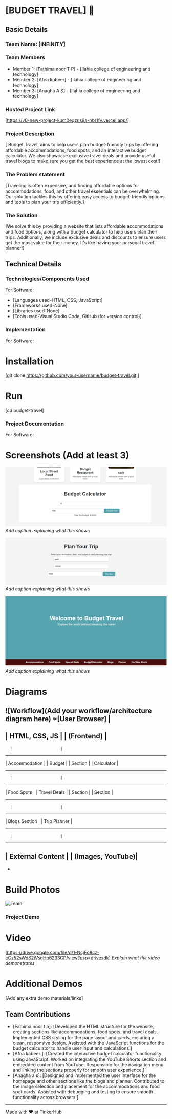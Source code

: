 # [BUDGET TRAVEL] 🎯


## Basic Details
### Team Name: [INFINITY]


### Team Members
- Member 1: [Fathima noor T P] - [Ilahia college of engineering and technology]
- Member 2: [Afna kabeer] - [Ilahia college of engineering and technology]
- Member 3: [Anagha A S] - [Ilahia college of engineering and technology]

### Hosted Project Link
[https://v0-new-project-kum0eqzus8a-nbr1fv.vercel.app/]

### Project Description
[ Budget Travel, aims to help users plan budget-friendly trips by offering affordable accommodations, food spots, and an interactive budget calculator. We also showcase exclusive travel deals and provide useful travel blogs to make sure you get the best experience at the lowest cost!]

### The Problem statement
[Traveling is often expensive, and finding affordable options for accommodations, food, and other travel essentials can be overwhelming. Our solution tackles this by offering easy access to budget-friendly options and tools to plan your trip efficiently.]

### The Solution
[We solve this by providing a website that lists affordable accommodations and food options, along with a budget calculator to help users plan their trips. Additionally, we include exclusive deals and discounts to ensure users get the most value for their money. It's like having your personal travel planner!]

## Technical Details
### Technologies/Components Used
For Software:
- [Languages used-HTML, CSS, JavaScript]
- [Frameworks used-None]
- [Libraries used-None]
- [Tools used-Visual Studio Code, GitHub (for version control)]



### Implementation
For Software:
# Installation
[git clone https://github.com/your-username/budget-travel.git
]

# Run
[cd budget-travel]

### Project Documentation
For Software:

# Screenshots (Add at least 3)
![Screenshot1](https://github.com/fathimanoor123/infinity/blob/main/feature%201.png)
*Add caption explaining what this shows*

![Screenshot2](https://github.com/fathimanoor123/infinity/blob/main/feature%202.png)
*Add caption explaining what this shows*

![Screenshot3](https://github.com/fathimanoor123/infinity/blob/main/home%20page1.png)
*Add caption explaining what this shows*

# Diagrams
![Workflow](Add your workflow/architecture diagram here)
*[User Browser]
      |
   -------------------------
   |  HTML, CSS, JS         |
   |  (Frontend)            |
   -------------------------
      |                     |
   ------------------   -----------------
   | Accommodation  |   | Budget         |
   | Section       |   | Calculator     |
   ------------------   -----------------
      |                     |
   ------------------   -----------------
   | Food Spots     |   | Travel Deals   |
   | Section        |   | Section        |
   ------------------   -----------------
      |                     |
   ------------------   -----------------
   | Blogs Section  |   | Trip Planner   |
   ------------------   -----------------
      |                     |
   -------------------
   | External Content |
   | (Images, YouTube)|
   -------------------
*



# Build Photos
![Team](![IMG-20240913-WA0062](https://github.com/user-attachments/assets/5095571b-3bd4-4ac4-ae3a-8692182637ce)
)




### Project Demo
# Video
[https://drive.google.com/file/d/1-NcjEo8cz-eCz52sWdS2iVsgHp6293CP/view?usp=drivesdk]
*Explain what the video demonstrates*

# Additional Demos
[Add any extra demo materials/links]

## Team Contributions
- [Fathima noor t p]: [Developed the HTML structure for the website, creating sections like accommodations, food spots, and travel deals.
Implemented CSS styling for the page layout and cards, ensuring a clean, responsive design.
Assisted with the JavaScript functions for the budget calculator to handle user input and calculations.]
- [Afna kabeer ]: [Created the interactive budget calculator functionality using JavaScript.
Worked on integrating the YouTube Shorts section and embedded content from YouTube.
Responsible for the navigation menu and linking the sections properly for smooth user experience.]
- [Anagha a s]: [Designed and implemented the user interface for the homepage and other sections like the blogs and planner.
Contributed to the image selection and placement for the accommodations and food spot cards.
Assisted with debugging and testing to ensure smooth functionality across browsers.]

---
Made with ❤️ at TinkerHub
